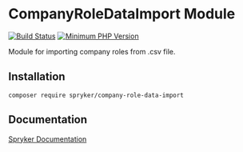 # CompanyRoleDataImport Module
[![Build Status](https://travis-ci.org/spryker/company-role-data-import.svg)](https://travis-ci.org/spryker/company-role-data-import)
[![Minimum PHP Version](https://img.shields.io/badge/php-%3E%3D%207.3-8892BF.svg)](https://php.net/)

Module for importing company roles from .csv file.

## Installation

```
composer require spryker/company-role-data-import
```

## Documentation

[Spryker Documentation](https://academy.spryker.com/developing_with_spryker/module_guide/modules.html)
